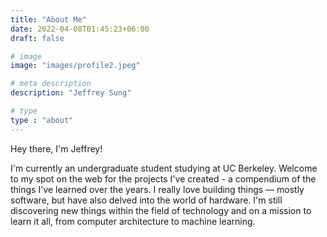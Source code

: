 ```yaml
---
title: "About Me"
date: 2022-04-08T01:45:23+06:00
draft: false

# image
image: "images/profile2.jpeg"

# meta description
description: "Jeffrey Sung"

# type
type : "about"
---
```


Hey there, I'm Jeffrey!   


I'm currently an undergraduate student studying at UC Berkeley.
Welcome to my spot on the web for the projects I've created - a compendium of the things I've learned over the years. 
I really love building things — mostly software, but have also delved into the world of hardware. I'm still discovering new things within the field of technology and on a mission to learn it all, from computer architecture to machine learning.  